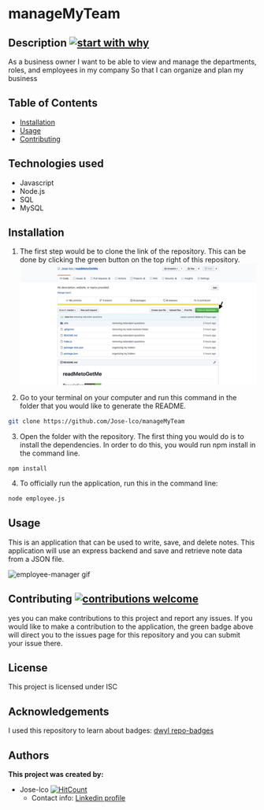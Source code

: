# manageMyTeam
## Description [![start with why](https://img.shields.io/badge/start%20with-why%3F-brightgreen.svg?style=flat)](http://www.ted.com/talks/simon_sinek_how_great_leaders_inspire_action)

As a business owner
I want to be able to view and manage the departments, roles, and employees in my company
So that I can organize and plan my business

## Table of Contents

* [Installation](#installation)
* [Usage](#usage)
* [Contributing](#contributing)

## Technologies used

* Javascript
* Node.js
* SQL
* MySQL 

## Installation

1. The first step would be to clone the link of the repository. This can be done by clicking the green button on the top right of this repository.
![Clone the repository](./Assets/672C1BBD-7724-43D3-8E25-5BF73B2D068E_1_105_c.jpeg)

2. Go to your terminal on your computer and run this command in the folder that you would like to generate the README.
```bash
git clone https://github.com/Jose-lco/manageMyTeam
```
3. Open the folder with the repository. The first thing you would do is to install the dependencies. In order to do this, you would run npm install in the command line.
```
npm install 
``` 
4. To officially run the application, run this in the command line:
```bash
node employee.js
```
## Usage

This is an application that can be used to write, save, and delete notes. This application will use an express backend and save and retrieve note data from a JSON file.

 ![employee-manager gif](./Assets/employeeManager.gif)

## Contributing [![contributions welcome](https://img.shields.io/badge/contributions-welcome-brightgreen.svg?style=flat)](https://github.com/Jose-lco/undefined/issues)

yes you can make contributions to this project and report any issues. If you would like to make a contribution to the application, the green badge above will direct you to the issues page for this repository and you can submit your issue there.

## License

This project is licensed under ISC

## Acknowledgements
I used this repository to learn about badges: 
[dwyl repo-badges](https://github.com/dwyl/repo-badges)

## Authors

**This project was created by:**
* Jose-lco [![HitCount](http://hits.dwyl.com/Jose-lco/manageMyTeam.svg)](http://hits.dwyl.com/Jose-lco/manageMyTeam)
  * Contact info: [Linkedin profile](www.linkedin.com/in/josephine-ndungu-a0a441160)
